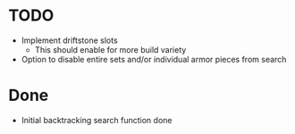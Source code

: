 # TODO
- Implement driftstone slots
  - This should enable for more build variety
- Option to disable entire sets and/or individual armor pieces from search

# Done
- Initial backtracking search function done

